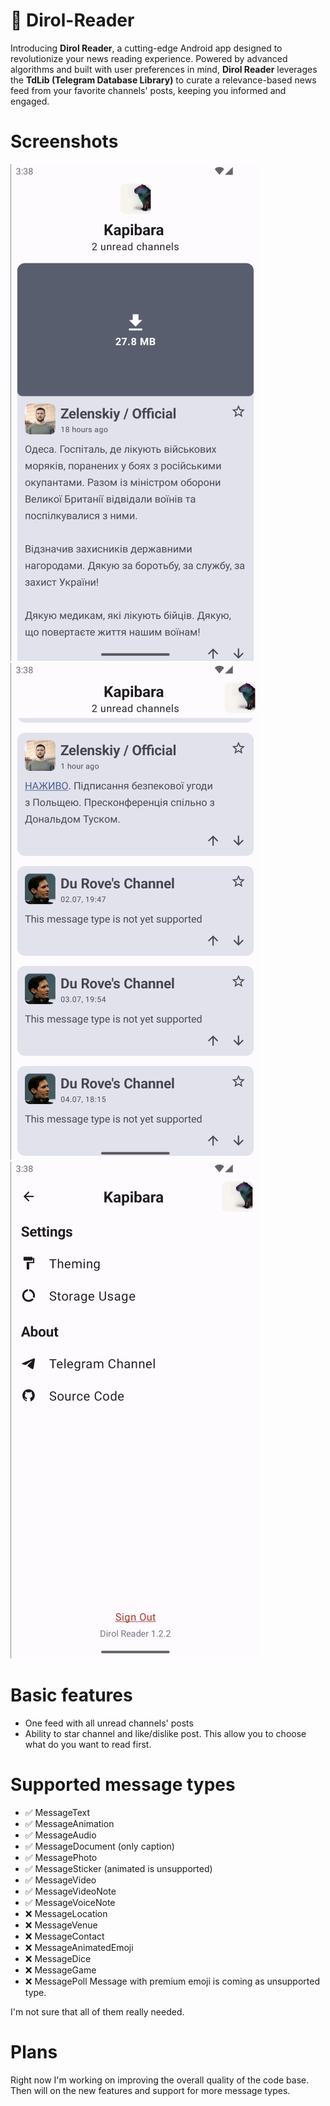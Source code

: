 # :newspaper: Dirol-Reader
Introducing **Dirol Reader**, a cutting-edge Android app designed to revolutionize your news reading experience. Powered by advanced algorithms and built with user preferences in mind, **Dirol Reader** leverages the **TdLib (Telegram Database Library)** to curate a relevance-based news feed from your favorite channels' posts, keeping you informed and engaged.

# Screenshots
![Feed sreen 1](screenshots/feed1.png)
![Feed sreen 2](screenshots/feed2.png)
![Profile screen](screenshots/profile.png)

# Basic features
- One feed with all unread channels' posts
- Ability to star channel and like/dislike post. This allow you to choose what do you want to read first.

# Supported message types
- :white_check_mark: MessageText
- :white_check_mark: MessageAnimation
- :white_check_mark: MessageAudio
- :white_check_mark: MessageDocument (only caption)
- :white_check_mark: MessagePhoto
- :white_check_mark: MessageSticker (animated is unsupported)
- :white_check_mark: MessageVideo
- :white_check_mark: MessageVideoNote
- :white_check_mark: MessageVoiceNote
- :x: MessageLocation
- :x: MessageVenue
- :x: MessageContact
- :x: MessageAnimatedEmoji
- :x: MessageDice
- :x: MessageGame
- :x: MessagePoll
Message with premium emoji is coming as unsupported type.

I'm not sure that all of them really needed.

# Plans
Right now I'm working on improving the overall quality of the code base. Then will on the new features and support for more message types.
